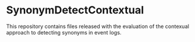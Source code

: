# SynonymDetectContextual
This repository contains files released with the evaluation of the contexual approach to detecting synonyms in event logs.
